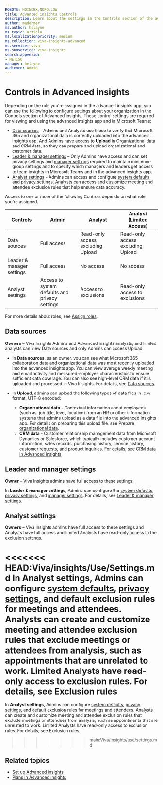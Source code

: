 ```yaml
---
ROBOTS: NOINDEX,NOFOLLOW
title: Advanced insights Controls
description: Learn about the settings in the Controls section of the advanced insights app with Microsoft Viva Insights, such as data sources, data uploads, system defaults, privacy rules, and other data analyst settings
author: madehmer
ms.author: helayne
ms.topic: article
ms.localizationpriority: medium 
ms.collection: viva-insights-advanced 
ms.service: viva 
ms.subservice: viva-insights 
search.appverid: 
- MET150 
manager: helayne
audience: Admin
---
```


# Controls in Advanced insights

Depending on the role you're assigned in the advanced insights app, you can use the following to configure settings about your organization in the Controls section of Advanced insights. These control settings are required for viewing and using the advanced insights app and in Microsoft Teams:

* [Data sources](#data-sources) – Admins and Analysts use these to verify that Microsoft 365 and organizational data is correctly uploaded into the advanced insights app. And Admins have access to **Upload** in Organizational data and CRM data, so they can prepare and upload organizational and customer data.
* [Leader & manager settings](#leader-and-manager-settings) – Only Admins have access and can set privacy settings and [manager settings](/viva/insights/use/manager-settings?toc=/viva/insights/use/toc.json&bc=/viva/insights/breadcrumb/toc.json) required to maintain minimum-group settings and to specify which managers and leaders get access to team insights in Microsoft Teams and in the advanced insights app.
* [Analyst settings](#analyst-settings) - Admins can access and configure [system defaults](/viva/insights/use/system-defaults?toc=/viva/insights/use/toc.json&bc=/viva/insights/breadcrumb/toc.json) and [privacy settings](/viva/insights/use/privacy-settings?toc=/viva/insights/use/toc.json&bc=/viva/insights/breadcrumb/toc.json). Analysts can access and customize meeting and attendee exclusion rules that help ensure data accuracy.

Access to one or more of the following Controls depends on what role you're assigned.

| Controls | Admin | Analyst | Analyst (Limited Access) |  
|---|---|---|---|
| Data sources | Full access| Read-only access excluding Upload | Read-only access excluding Upload |
| Leader & manager settings  | Full access | No access | No access |
| Analyst settings | Access to system defaults and privacy settings | Access to exclusions | Read-only access to exclusions|

For more details about roles, see [Assign roles](../Setup/Assign-roles-to-wpa-admins.md).

## Data sources

**Owners** – Viva Insights Admins and Advanced insights analysts, and limited analysts can view Data sources and only Admins can access Upload.

* In **Data sources**, as an owner, you can see what Microsoft 365 collaboration data and organizational data was most recently uploaded into the advanced insights app. You can view average weekly meeting and email activity and measured-employee characteristics to ensure sufficient data coverage. You can also see high-level CRM data if it is uploaded and processed in Viva Insights. For details, see [Data sources](/viva/insights/use/data-sourcesv2?toc=/viva/insights/use/toc.json&bc=/viva/insights/breadcrumb/toc.json).
* In **Upload**, admins can upload the following types of data files in .csv format, UTF-8 encoded:

  * **Organizational data** - Contextual information about employees (such as, job title, level, location) from an HR or other information systems that admins upload as a data file into the advanced insights app. For details on preparing this upload file, see [Prepare organizational data](/viva/insights/setup/prepare-organizational-data?toc=/viva/insights/use/toc.json&bc=/viva/insights/breadcrumb/toc.json).
  * **CRM data** - Customer relationship management data from Microsoft Dynamics or Salesforce, which typically includes customer account information, sales records, purchasing history, service history, customer requests, and product inquiries. For details, see [CRM data in Advanced insights](/viva/insights/setup/crm-data-upload?toc=/viva/insights/use/toc.json&bc=/viva/insights/breadcrumb/toc.json).

## Leader and manager settings

**Owner** – Viva Insights admins have full access to these settings.

In **Leader & manager settings**, Admins can configure the [system defaults](/viva/insights/use/system-defaults?toc=/viva/insights/use/toc.json&bc=/viva/insights/breadcrumb/toc.json), [privacy settings](/viva/insights/use/privacy-settings?toc=/viva/insights/use/toc.json&bc=/viva/insights/breadcrumb/toc.json), and [manager settings](/viva/insights/use/manager-settings?toc=/viva/insights/use/toc.json&bc=/viva/insights/breadcrumb/toc.json). For details, see [Leader & manager settings](/viva/insights/use/admin-settings?toc=/viva/insights/use/toc.json&bc=/viva/insights/breadcrumb/toc.json).

## Analyst settings

**Owners** – Viva Insights admins have full access to these settings and Analysts have full access and limited Analysts have read-only access to the exclusion settings.

<<<<<<< HEAD:Viva/insights/Use/Settings.md
In **Analyst settings**, Admins can configure [system defaults](/viva/insights/use/system-defaults?toc=/viva/insights/use/toc.json&bc=/viva/insights/breadcrumb/toc.json), [privacy settings](/viva/insights/use/privacy-settings?toc=/viva/insights/use/toc.json&bc=/viva/insights/breadcrumb/toc.json), and default exclusion rules for meetings and attendees. Analysts can create and customize meeting and attendee exclusion rules that exclude meetings or attendees from analysis, such as appointments that are unrelated to work. Limited Analysts have read-only access to exclusion rules. For details, see Exclusion rules
=======
In **Analyst settings**, Admins can configure [system defaults](system-defaults.md), [privacy settings](privacy-settings.md), and default exclusion rules for meetings and attendees. Analysts can create and customize meeting and attendee exclusion rules that exclude meetings or attendees from analysis, such as appointments that are unrelated to work. Limited Analysts have read-only access to exclusion rules. For details, see Exclusion rules.
>>>>>>> main:Viva/insights/use/settings.md

## Related topics

* [Set up Advanced insights](/viva/insights/setup/set-up-workplace-analytics?toc=/viva/insights/use/toc.json&bc=/viva/insights/breadcrumb/toc.json)
* [Plans in Advanced insights](/viva/insights/tutorials/solutionsv2-intro?toc=/viva/insights/use/toc.json&bc=/viva/insights/breadcrumb/toc.json)
